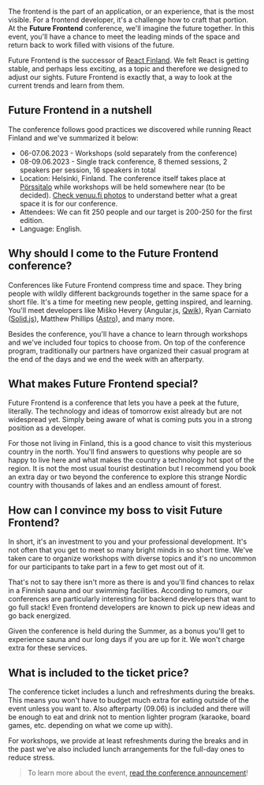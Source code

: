 The frontend is the part of an application, or an experience, that is the most visible. For a frontend developer, it's a challenge how to craft that portion. At the **Future Frontend** conference, we'll imagine the future together. In this event, you'll have a chance to meet the leading minds of the space and return back to work filled with visions of the future.

Future Frontend is the successor of [React Finland](https://react-finland.fi/). We felt React is getting stable, and perhaps less exciting, as a topic and therefore we designed to adjust our sights. Future Frontend is exactly that, a way to look at the current trends and learn from them.

## Future Frontend in a nutshell

The conference follows good practices we discovered while running React Finland and we've summarized it below:

* 06-07.06.2023 - Workshops (sold separately from the conference)
* 08-09.06.2023 - Single track conference, 8 themed sessions, 2 speakers per session, 16 speakers in total
* Location: Helsinki, Finland. The conference itself takes place at [Pörssitalo](http://porssitalo.fi/) while workshops will be held somewhere near (to be decided). [Check venuu.fi photos](https://venuu.fi/tilat/porssitalo) to understand better what a great space it is for our conference.
* Attendees: We can fit 250 people and our target is 200-250 for the first edition.
* Language: English.

## Why should I come to the Future Frontend conference?

Conferences like Future Frontend compress time and space. They bring people with wildly different backgrounds together in the same space for a short file. It's a time for meeting new people, getting inspired, and learning. You'll meet developers like Miško Hevery (Angular.js, [Qwik](https://qwik.builder.io/)), Ryan Carniato ([Solid.js](https://www.solidjs.com/)), Matthew Phillips ([Astro](https://astro.build/)), and many more.

Besides the conference, you'll have a chance to learn through workshops and we've included four topics to choose from. On top of the conference program, traditionally our partners have organized their casual program at the end of the days and we end the week with an afterparty.

## What makes Future Frontend special?

Future Frontend is a conference that lets you have a peek at the future, literally. The technology and ideas of tomorrow exist already but are not widespread yet. Simply being aware of what is coming puts you in a strong position as a developer.

For those not living in Finland, this is a good chance to visit this mysterious country in the north. You'll find answers to questions why people are so happy to live here and what makes the country a technology hot spot of the region. It is not the most usual tourist destination but I recommend you book an extra day or two beyond the conference to explore this strange Nordic country with thousands of lakes and an endless amount of forest.

## How can I convince my boss to visit Future Frontend?

In short, it's an investment to you and your professional development. It's not often that you get to meet so many bright minds in so short time. We've taken care to organize workshops with diverse topics and it's no uncommon for our participants to take part in a few to get most out of it.

That's not to say there isn't more as there is and you'll find chances to relax in a Finnish sauna and our swimming facilities. According to rumors, our conferences are particularly interesting for backend developers that want to go full stack! Even frontend developers are known to pick up new ideas and go back energized.

Given the conference is held during the Summer, as a bonus you'll get to experience sauna and our long days if you are up for it. We won't charge extra for these services.

## What is included to the ticket price?

The conference ticket includes a lunch and refreshments during the breaks. This means you won't have to budget much extra for eating outside of the event unless you want to. Also afterparty (09.06) is included and there will be enough to eat and drink not to mention lighter program (karaoke, board games, etc. depending on what we come up with).

For workshops, we provide at least refreshments during the breaks and in the past we've also included lunch arrangements for the full-day ones to reduce stress.

> To learn more about the event, [read the conference announcement](/blog/ff23/)!
